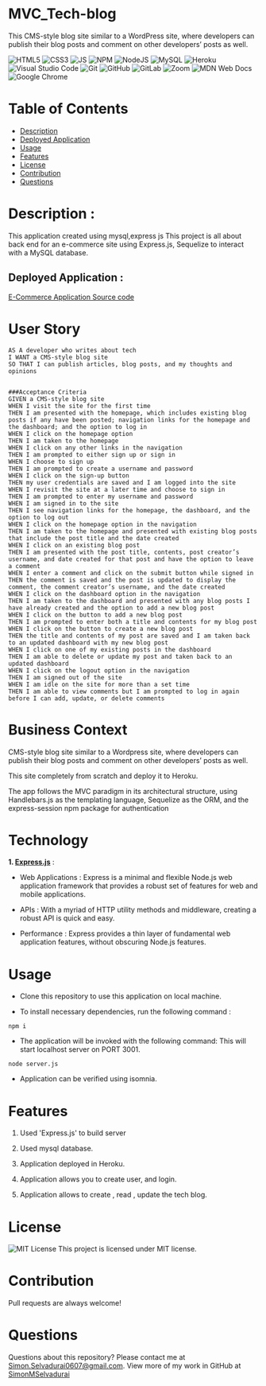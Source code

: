 # MVC_Tech-blog
This CMS-style blog site similar to a WordPress site, where developers can publish their blog posts and comment on other developers’ posts as well.




![HTML5](https://img.shields.io/badge/html5-%23E34F26.svg?style=for-the-badge&logo=html5&logoColor=white")
![CSS3](https://img.shields.io/badge/css3-%231572B6.svg?style=for-the-badge&logo=css3&logoColor=white")
![JS](https://img.shields.io/badge/JavaScript-F7DF1E?style=for-the-badge&logo=javascript&logoColor=black")
![NPM](https://img.shields.io/badge/NPM-%23000000.svg?style=for-the-badge&logo=npm&logoColor=white) 
![NodeJS](https://img.shields.io/badge/node.js-6DA55F?style=for-the-badge&logo=node.js&logoColor=white) 
![MySQL](https://img.shields.io/badge/mysql-%2300f.svg?style=for-the-badge&logo=mysql&logoColor=white) 
![Heroku](https://img.shields.io/badge/heroku-%23430098.svg?style=for-the-badge&logo=heroku&logoColor=white) 
![Visual Studio Code](https://img.shields.io/badge/Visual%20Studio%20Code-0078d7.svg?style=for-the-badge&logo=visual-studio-code&logoColor=white) 
![Git](https://img.shields.io/badge/git-%23F05033.svg?style=for-the-badge&logo=git&logoColor=white) 
![GitHub](https://img.shields.io/badge/github-%23121011.svg?style=for-the-badge&logo=github&logoColor=white) 
![GitLab](https://img.shields.io/badge/gitlab-%23181717.svg?style=for-the-badge&logo=gitlab&logoColor=white) 
![Zoom](https://img.shields.io/badge/Zoom-2D8CFF?style=for-the-badge&logo=zoom&logoColor=white) 
![MDN Web Docs](https://img.shields.io/badge/MDN_Web_Docs-black?style=for-the-badge&logo=mdnwebdocs&logoColor=white) 
![Google Chrome](https://img.shields.io/badge/Google%20Chrome-4285F4?style=for-the-badge&logo=GoogleChrome&logoColor=white)




# Table of Contents

- [Description](#Description)
- [Deployed Application](#Application)
- [Usage](#usage)
- [Features](#features)
- [License](#license)
- [Contribution](#contribution)
- [Questions](#questions)





# Description :

This application created using mysql,express js
This project is all about back end for an e-commerce site using Express.js, Sequelize to interact with a MySQL database.

## Deployed Application :

[E-Commerce Application Source code](https://github.com/SimonMSelvadurai/simon-mvc-tech-blog)



# User Story

```
AS A developer who writes about tech
I WANT a CMS-style blog site
SO THAT I can publish articles, blog posts, and my thoughts and opinions


###Acceptance Criteria
GIVEN a CMS-style blog site
WHEN I visit the site for the first time
THEN I am presented with the homepage, which includes existing blog posts if any have been posted; navigation links for the homepage and the dashboard; and the option to log in
WHEN I click on the homepage option
THEN I am taken to the homepage
WHEN I click on any other links in the navigation
THEN I am prompted to either sign up or sign in
WHEN I choose to sign up
THEN I am prompted to create a username and password
WHEN I click on the sign-up button
THEN my user credentials are saved and I am logged into the site
WHEN I revisit the site at a later time and choose to sign in
THEN I am prompted to enter my username and password
WHEN I am signed in to the site
THEN I see navigation links for the homepage, the dashboard, and the option to log out
WHEN I click on the homepage option in the navigation
THEN I am taken to the homepage and presented with existing blog posts that include the post title and the date created
WHEN I click on an existing blog post
THEN I am presented with the post title, contents, post creator’s username, and date created for that post and have the option to leave a comment
WHEN I enter a comment and click on the submit button while signed in
THEN the comment is saved and the post is updated to display the comment, the comment creator’s username, and the date created
WHEN I click on the dashboard option in the navigation
THEN I am taken to the dashboard and presented with any blog posts I have already created and the option to add a new blog post
WHEN I click on the button to add a new blog post
THEN I am prompted to enter both a title and contents for my blog post
WHEN I click on the button to create a new blog post
THEN the title and contents of my post are saved and I am taken back to an updated dashboard with my new blog post
WHEN I click on one of my existing posts in the dashboard
THEN I am able to delete or update my post and taken back to an updated dashboard
WHEN I click on the logout option in the navigation
THEN I am signed out of the site
WHEN I am idle on the site for more than a set time
THEN I am able to view comments but I am prompted to log in again before I can add, update, or delete comments

```

# Business Context

CMS-style blog site similar to a Wordpress site, where developers can publish their blog posts and comment on other developers’ posts as well. 

This site completely from scratch and deploy it to Heroku. 

The app follows the MVC paradigm in its architectural structure, using Handlebars.js as the templating language, Sequelize as the ORM, and the express-session npm package for authentication


# Technology

**1. [Express.js](https://expressjs.com/)** :

- Web Applications : Express is a minimal and flexible Node.js web application framework that provides a robust set of features for web and mobile applications.

- APIs : With a myriad of HTTP utility methods and middleware, creating a robust API is quick and easy.

- Performance : Express provides a thin layer of fundamental web application features, without obscuring Node.js features.

# Usage

- Clone this repository to use this application on local machine.

- To install necessary dependencies, run the following command :

```
npm i
```

- The application will be invoked with the following command: This will start localhost server on PORT 3001.

```
node server.js
```

- Application can be verified using isomnia.

# Features

1. Used 'Express.js' to build server

2. Used mysql database.

4. Application deployed in Heroku.

5. Application allows you to create user, and login.

6. Application allows to create , read , update the tech blog.

# License

![MIT License](https://img.shields.io/badge/license-MIT-green)
This project is licensed under MIT license.


# Contribution

Pull requests are always welcome!

# Questions

Questions about this repository? Please contact me at [Simon.Selvadurai0607@gmail.com](mailto:Simon.Selvadurai0607@gmail.com). View more of my work in GitHub at [SimonMSelvadurai](https://github.com/SimonMSelvadurai)
